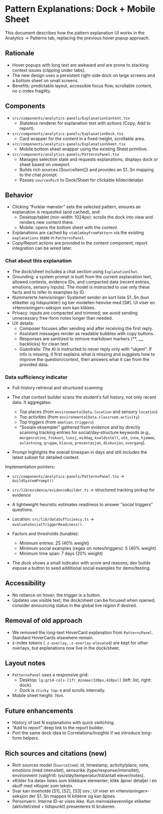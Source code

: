# Pattern Explanations: Dock + Mobile Sheet

This document describes how the pattern explanation UI works in the Analytics → Patterns tab, replacing the previous hover popup approach.

## Rationale

- Hover popups with long text are awkward and are prone to stacking context issues (clipping under tabs).
- The new design uses a persistent right-side dock on large screens and a bottom sheet on small screens.
- Benefits: predictable layout, accessible focus flow, scrollable content, no z-index fragility.

## Components

- `src/components/analytics-panels/ExplanationContent.tsx`
  - Stateless renderer for explanation text with actions (Copy, Add to report).
- `src/components/analytics-panels/ExplanationDock.tsx`
  - Card wrapper for the content in a fixed-height, scrollable area.
- `src/components/analytics-panels/ExplanationSheet.tsx`
  - Mobile bottom sheet wrapper using the existing Sheet primitive.
- `src/components/analytics-panels/PatternsPanel.tsx`
  - Manages selection state and requests explanations, displays dock or sheet based on viewport.
  - Builds rich sources (SourceItem[]) and provides an S1..Sn mapping to the chat prompt.
  - Passes `sourcesRich` to Dock/Sheet for clickable kilder/detaljer.

## Behavior

- Clicking “Forklar mønster” sets the selected pattern, ensures an explanation is requested (and cached), and:
  - Desktop/tablet (min-width: 1024px): scrolls the dock into view and renders new content there.
  - Mobile: opens the bottom sheet with the content.
- Explanations are cached by `stableKeyFromPattern` via the existing `explanations` state in `PatternsPanel`.
- Copy/Report actions are provided in the content component; report integration can be wired later.

### Chat about this explanation

- The dock/sheet includes a chat section using `ExplanationChat`.
- Grounding: a system prompt is built from the current explanation text, allowed contexts, evidence IDs, and compacted data (recent entries, emotions, sensory inputs). The model is instructed to use only these facts and to refer to examples by ID.
- Nummererte henvisninger: Systemet sender en kort liste S1..Sn (kun etiketter og tidspunkter) og ber modellen henvise med [S#]. UI viser en «Henvisninger»-seksjon som kan klikkes.
- Privacy: inputs are compacted and trimmed; we avoid sending unnecessary free-form notes longer than needed.
- UX details:
  - Composer focuses after sending and after receiving the first reply.
  - Assistant messages render as readable bubbles with copy buttons.
  - Responses are sanitized to remove markdown markers (**, __, backticks) for clean text.
  - Guardrails: The AI is instructed to never reply only with “ukjent”. If info is missing, it first explains what is missing and suggests how to improve the question/context, then answers what it can from the provided data.

### Data sufficiency indicator
- Full-history retrieval and structured scanning

- The chat context builder scans the student’s full history, not only recent data. It aggregates:
  - Top places (from `environmentalData.location` and sensory `location`)
  - Top activities (from `environmentalData.classroom.activity`)
  - Top triggers (from `emotion.triggers`)
  - “Sosiale eksempler” gathered from evidence and by directly scanning tracking entries for social/day‑structure keywords (e.g., `morgenrutine`, `frokost`, `lunsj`, `middag`, `kveldsstell`, `ute`, `inne`, `hjemme`, `avlastning`, `gruppe`, `klasse`, `presentasjon`, `diskusjon`, `overgang`).
- Prompt highlights the overall timespan in days and still includes the latest subset for detailed context.

Implementation pointers:
- `src/components/analytics-panels/PatternsPanel.tsx` → `buildSystemPrompt()`
- `src/lib/evidence/evidenceBuilder.ts` → structured tracking pickup for evidence


- A lightweight heuristic estimates readiness to answer “social triggers” questions.
- Location: `src/lib/dataSufficiency.ts` → `evaluateSocialTriggerReadiness()`.
- Factors and thresholds (tunable):
  - Minimum entries: 25 (40% weight)
  - Minimum social examples (regex on notes/triggers): 5 (40% weight)
  - Minimum time span: 7 days (20% weight)
- The dock shows a small indicator with score and reasons; dev builds expose a button to seed additional social examples for demo/testing.

## Accessibility

- No reliance on hover; the trigger is a button.
- Updates use visible text; the dock/sheet can be focused when opened; consider announcing status in the global live region if desired.

## Removal of old approach

- We removed the long-text HoverCard explanation from `PatternsPanel`. Standard HoverCards elsewhere remain.
- z-index tokens (`.z-overlay`, `.z-overlay-elevated`) are kept for other overlays, but explanations now live in the dock/sheet.

## Layout notes

- `PatternsPanel` uses a responsive grid:
  - Desktop: `lg:grid-cols-[1fr_minmax(320px,420px)]` (left: list, right: dock).
  - Dock is `sticky top-4` and scrolls internally.
- Mobile sheet height: `70vh`.

## Future enhancements

- History of last N explanations with quick switching.
- “Add to report” deep link to the report builder.
- Port the same dock idea to Correlations/Insights if we introduce long-form helpers.

## Rich sources and citations (new)

- Rich sources model (`SourceItem`): id, timestamp, activity/place, note, emotions (med intensitet), sensorikk (type/response/intensitet), environment (valgfritt: lys/støy/temperatur/tid/antall elever/notes).
- «Kilder fra data» listes som klikkbare elementer; klikk åpner detaljer i en skuff med «Kopier som tekst».
- Svar kan inneholde [S1], [S2], [S3] osv.; UI viser en «Henvisninger»-seksjon der S1..Sn mappes til kildene og kan åpnes.
- Personvern: Interne ID-er vises ikke. Kun menneskevennlige etiketter (aktivitet/sted + tidspunkt) presenteres til brukeren.

